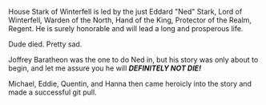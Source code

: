 House Stark of Winterfell is led by the just Eddard "Ned" Stark, Lord of
Winterfell, Warden of the North, Hand of the King, Protector of the Realm,
Regent.  He is surely honorable and will lead a long and prosperous life.

Dude died. Pretty sad.

Joffrey Baratheon was the one to do Ned in, but his story was only about to
begin, and let me assure you he will ___DEFINITELY NOT DIE!___

Michael, Eddie, Quentin, and Hanna then came heroicly into the story and made a successful git pull.